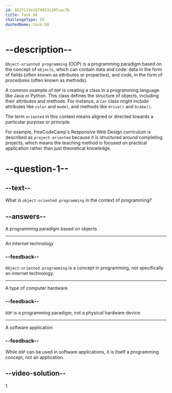 ```yaml
---
id: 662f113e19790531297cec7b
title: Task 58
challengeType: 19
dashedName: task-58
---
```


# --description--

`Object-oriented programming` (OOP) is a programming paradigm based on the concept of `objects`, which can contain data and code: data in the form of fields (often known as attributes or properties), and code, in the form of procedures (often known as methods).

A common example of `OOP` is creating a class in a programming language like Java or Python. This class defines the structure of objects, including their attributes and methods. For instance, a `Car` class might include attributes like `color` and `model`, and methods like `drive()` and `brake()`.

The term `oriented` in this context means aligned or directed towards a particular purpose or principle.

For example, freeCodeCamp's Responsive Web Design curriculum is described as `project-oriented` because it is structured around completing projects, which means the teaching method is focused on practical application rather than just theoretical knowledge.

# --question-1--

## --text--

What is `object-oriented programming` in the context of programming?

## --answers--

A programming paradigm based on objects

---

An internet technology

### --feedback--

`Object-oriented programming` is a concept in programming, not specifically an internet technology.

---

A type of computer hardware

### --feedback--

`OOP` is a programming paradigm, not a physical hardware device.

---

A software application

### --feedback--

While `OOP` can be used in software applications, it is itself a programming concept, not an application.

## --video-solution--

1
